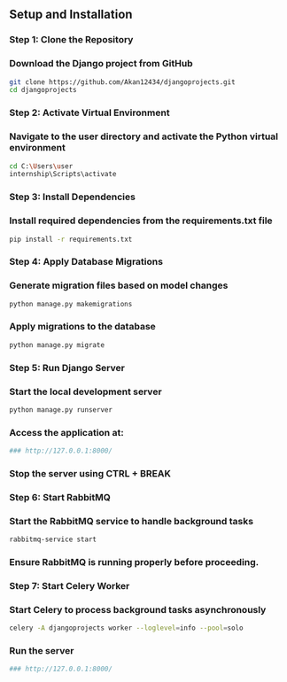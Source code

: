 ## Setup and Installation

### Step 1: Clone the Repository
### Download the Django project from GitHub
```bash
git clone https://github.com/Akan12434/djangoprojects.git  
cd djangoprojects
```

### Step 2: Activate Virtual Environment
### Navigate to the user directory and activate the Python virtual environment
```bash
cd C:\Users\user  
internship\Scripts\activate
``` 

### Step 3: Install Dependencies
### Install required dependencies from the requirements.txt file
```bash
pip install -r requirements.txt
```

### Step 4: Apply Database Migrations
### Generate migration files based on model changes
```bash
python manage.py makemigrations
```

### Apply migrations to the database
```bash
python manage.py migrate
```

### Step 5: Run Django Server
### Start the local development server
```bash
python manage.py runserver
```

### Access the application at:
```bash
### http://127.0.0.1:8000/
```

### Stop the server using CTRL + BREAK

### Step 6: Start RabbitMQ
### Start the RabbitMQ service to handle background tasks
```bash
rabbitmq-service start
```

### Ensure RabbitMQ is running properly before proceeding.

### Step 7: Start Celery Worker
### Start Celery to process background tasks asynchronously
```bash
celery -A djangoprojects worker --loglevel=info --pool=solo
```
### Run the server 
```bash
### http://127.0.0.1:8000/
```

